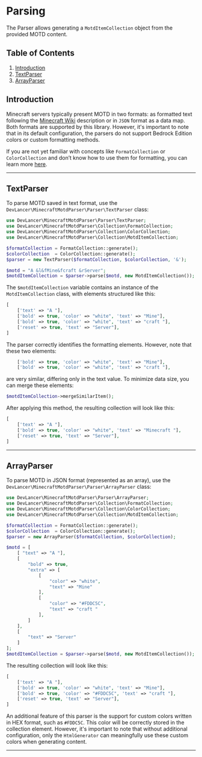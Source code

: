 # Parsing
The Parser allows generating a `MotdItemCollection` object from the provided MOTD content.

## Table of Contents
1. [Introduction](parser.md#introduction)
2. [TextParser](parser.md#textparser)
3. [ArrayParser](parser.md#arrayparser)

## Introduction
Minecraft servers typically present MOTD in two formats: as formatted text following the [Minecraft Wiki](https://minecraft.fandom.com/wiki/Formatting_codes) description or in `JSON` format as a data map. Both formats are supported by this library. However, it's important to note that in its default configuration, the parsers do not support Bedrock Edition colors or custom formatting methods.

If you are not yet familiar with concepts like `FormatCollection` or `ColorCollection` and don’t know how to use them for formatting, you can learn more [here](formetter.md).

---

## TextParser
To parse MOTD saved in text format, use the `DevLancer\MinecraftMotdParser\Parser\TextParser` class:

```php
use DevLancer\MinecraftMotdParser\Parser\TextParser;
use DevLancer\MinecraftMotdParser\Collection\FormatCollection;
use DevLancer\MinecraftMotdParser\Collection\ColorCollection;
use DevLancer\MinecraftMotdParser\Collection\MotdItemCollection;

$formatCollection = FormatCollection::generate();
$colorCollection  = ColorCollection::generate();
$parser = new TextParser($formatCollection, $colorCollection, '&');

$motd = "A &l&fMine&fcraft &rServer";
$motdItemCollection = $parser->parse($motd, new MotdItemCollection());
```

The `$motdItemCollection` variable contains an instance of the `MotdItemCollection` class, with elements structured like this:

```php
[
    ['text' => "A "],
    ['bold' => true, 'color' => "white", 'text' => "Mine"],
    ['bold' => true, 'color' => "white", 'text' => "craft "],
    ['reset' => true, 'text' => "Server"],
]
```

The parser correctly identifies the formatting elements. However, note that these two elements:

```php
    ['bold' => true, 'color' => "white", 'text' => "Mine"],
    ['bold' => true, 'color' => "white", 'text' => "craft "],
```

are very similar, differing only in the text value. To minimize data size, you can merge these elements:

```php
$motdItemCollection->mergeSimilarItem();
```

After applying this method, the resulting collection will look like this:

```php
[
    ['text' => "A "],
    ['bold' => true, 'color' => "white", 'text' => "Minecraft "],
    ['reset' => true, 'text' => "Server"],
]
```

---

## ArrayParser
To parse MOTD in JSON format (represented as an array), use the `DevLancer\MinecraftMotdParser\Parser\ArrayParser` class:

```php
use DevLancer\MinecraftMotdParser\Parser\ArrayParser;
use DevLancer\MinecraftMotdParser\Collection\FormatCollection;
use DevLancer\MinecraftMotdParser\Collection\ColorCollection;
use DevLancer\MinecraftMotdParser\Collection\MotdItemCollection;

$formatCollection = FormatCollection::generate();
$colorCollection  = ColorCollection::generate();
$parser = new ArrayParser($formatCollection, $colorCollection);

$motd = [
    [ "text" => "A "],
    [
        "bold" => true,
        "extra" => [
            [
                "color" => "white",
                "text" => "Mine"
            ],
            [
                "color" => "#FDDC5C",
                "text" => "craft "
            ],
        ]
    ],
    [
        "text" => "Server"
    ]
];
$motdItemCollection = $parser->parse($motd, new MotdItemCollection());
```

The resulting collection will look like this:

```php
[
    ['text' => "A "],
    ['bold' => true, 'color' => "white", 'text' => "Mine"],
    ['bold' => true, 'color' => "#FDDC5C", 'text' => "craft "],
    ['reset' => true, 'text' => "Server"],
]
```

An additional feature of this parser is the support for custom colors written in HEX format, such as `#FDDC5C`. This color will be correctly stored in the collection element. However, it's important to note that without additional configuration, only the `HtmlGenerator` can meaningfully use these custom colors when generating content.

---
